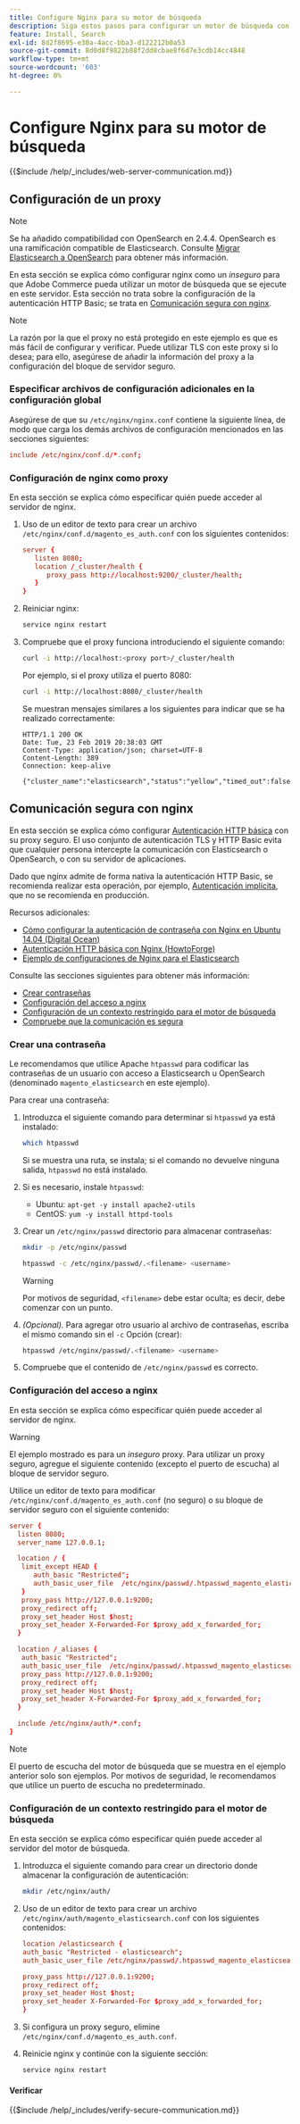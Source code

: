 ```yaml
---
title: Configure Nginx para su motor de búsqueda
description: Siga estos pasos para configurar un motor de búsqueda con el servidor web Nginx para instalaciones locales de Adobe Commerce.
feature: Install, Search
exl-id: 8d2f8695-e30a-4acc-bba3-d122212b0a53
source-git-commit: 8d0d8f9822b88f2dd8cbae8f6d7e3cdb14cc4848
workflow-type: tm+mt
source-wordcount: '603'
ht-degree: 0%

---
```


# Configure Nginx para su motor de búsqueda

{{$include /help/_includes/web-server-communication.md}}

## Configuración de un proxy

>[!NOTE]
>
>Se ha añadido compatibilidad con OpenSearch en 2.4.4. OpenSearch es una ramificación compatible de Elasticsearch. Consulte [Migrar Elasticsearch a OpenSearch](../../../upgrade/prepare/opensearch-migration.md) para obtener más información.

En esta sección se explica cómo configurar nginx como un *inseguro* para que Adobe Commerce pueda utilizar un motor de búsqueda que se ejecute en este servidor. Esta sección no trata sobre la configuración de la autenticación HTTP Basic; se trata en [Comunicación segura con nginx](#secure-communication-with-nginx).

>[!NOTE]
>
>La razón por la que el proxy no está protegido en este ejemplo es que es más fácil de configurar y verificar. Puede utilizar TLS con este proxy si lo desea; para ello, asegúrese de añadir la información del proxy a la configuración del bloque de servidor seguro.

### Especificar archivos de configuración adicionales en la configuración global

Asegúrese de que su `/etc/nginx/nginx.conf` contiene la siguiente línea, de modo que carga los demás archivos de configuración mencionados en las secciones siguientes:

```conf
include /etc/nginx/conf.d/*.conf;
```

### Configuración de nginx como proxy

En esta sección se explica cómo especificar quién puede acceder al servidor de nginx.

1. Uso de un editor de texto para crear un archivo `/etc/nginx/conf.d/magento_es_auth.conf` con los siguientes contenidos:

   ```conf
   server {
      listen 8080;
      location /_cluster/health {
         proxy_pass http://localhost:9200/_cluster/health;
      }
   }
   ```

1. Reiniciar nginx:

   ```bash
   service nginx restart
   ```

1. Compruebe que el proxy funciona introduciendo el siguiente comando:

   ```bash
   curl -i http://localhost:<proxy port>/_cluster/health
   ```

   Por ejemplo, si el proxy utiliza el puerto 8080:

   ```bash
   curl -i http://localhost:8080/_cluster/health
   ```

   Se muestran mensajes similares a los siguientes para indicar que se ha realizado correctamente:

   ```terminal
   HTTP/1.1 200 OK
   Date: Tue, 23 Feb 2019 20:38:03 GMT
   Content-Type: application/json; charset=UTF-8
   Content-Length: 389
   Connection: keep-alive
   
   {"cluster_name":"elasticsearch","status":"yellow","timed_out":false,"number_of_nodes":1,"number_of_data_nodes":1,"active_primary_shards":5,"active_shards":5,"relocating_shards":0,"initializing_shards":0,"unassigned_shards":5,"delayed_unassigned_shards":0,"number_of_pending_tasks":0,"number_of_in_flight_fetch":0,"task_max_waiting_in_queue_millis":0,"active_shards_percent_as_number":50.0}
   ```

## Comunicación segura con nginx

En esta sección se explica cómo configurar [Autenticación HTTP básica](https://nginx.org/en/docs/http/ngx_http_auth_basic_module.html) con su proxy seguro. El uso conjunto de autenticación TLS y HTTP Basic evita que cualquier persona intercepte la comunicación con Elasticsearch o OpenSearch, o con su servidor de aplicaciones.

Dado que nginx admite de forma nativa la autenticación HTTP Basic, se recomienda realizar esta operación, por ejemplo, [Autenticación implícita](https://www.nginx.com/resources/wiki/modules/auth_digest/), que no se recomienda en producción.

Recursos adicionales:

* [Cómo configurar la autenticación de contraseña con Nginx en Ubuntu 14.04 (Digital Ocean)](https://www.digitalocean.com/community/tutorials/how-to-set-up-password-authentication-with-nginx-on-ubuntu-14-04)
* [Autenticación HTTP básica con Nginx (HowtoForge)](https://www.howtoforge.com/basic-http-authentication-with-nginx)
* [Ejemplo de configuraciones de Nginx para el Elasticsearch](https://gist.github.com/karmi/b0a9b4c111ed3023a52d)

Consulte las secciones siguientes para obtener más información:

* [Crear contraseñas](#create-a-password)
* [Configuración del acceso a nginx](#set-up-access-to-nginx)
* [Configuración de un contexto restringido para el motor de búsqueda](#set-up-a-restricted-context-for-the-search-engine)
* [Compruebe que la comunicación es segura](#secure-communication-with-nginx)

### Crear una contraseña

Le recomendamos que utilice Apache `htpasswd` para codificar las contraseñas de un usuario con acceso a Elasticsearch u OpenSearch (denominado `magento_elasticsearch` en este ejemplo).

Para crear una contraseña:

1. Introduzca el siguiente comando para determinar si `htpasswd` ya está instalado:

   ```bash
   which htpasswd
   ```

   Si se muestra una ruta, se instala; si el comando no devuelve ninguna salida, `htpasswd` no está instalado.

1. Si es necesario, instale `htpasswd`:

   * Ubuntu: `apt-get -y install apache2-utils`
   * CentOS: `yum -y install httpd-tools`

1. Crear un `/etc/nginx/passwd` directorio para almacenar contraseñas:

   ```bash
   mkdir -p /etc/nginx/passwd
   ```

   ```bash
   htpasswd -c /etc/nginx/passwd/.<filename> <username>
   ```

   >[!WARNING]
   >
   >Por motivos de seguridad, `<filename>` debe estar oculta; es decir, debe comenzar con un punto.

1. *(Opcional).* Para agregar otro usuario al archivo de contraseñas, escriba el mismo comando sin el `-c` Opción (crear):

   ```bash
   htpasswd /etc/nginx/passwd/.<filename> <username>
   ```

1. Compruebe que el contenido de `/etc/nginx/passwd` es correcto.

### Configuración del acceso a nginx

En esta sección se explica cómo especificar quién puede acceder al servidor de nginx.

>[!WARNING]
>
>El ejemplo mostrado es para un *inseguro* proxy. Para utilizar un proxy seguro, agregue el siguiente contenido (excepto el puerto de escucha) al bloque de servidor seguro.

Utilice un editor de texto para modificar `/etc/nginx/conf.d/magento_es_auth.conf` (no seguro) o su bloque de servidor seguro con el siguiente contenido:

```conf
server {
  listen 8080;
  server_name 127.0.0.1;

  location / {
   limit_except HEAD {
      auth_basic "Restricted";
      auth_basic_user_file  /etc/nginx/passwd/.htpasswd_magento_elasticsearch;
   }
   proxy_pass http://127.0.0.1:9200;
   proxy_redirect off;
   proxy_set_header Host $host;
   proxy_set_header X-Forwarded-For $proxy_add_x_forwarded_for;
  }

  location /_aliases {
   auth_basic "Restricted";
   auth_basic_user_file  /etc/nginx/passwd/.htpasswd_magento_elasticsearch;
   proxy_pass http://127.0.0.1:9200;
   proxy_redirect off;
   proxy_set_header Host $host;
   proxy_set_header X-Forwarded-For $proxy_add_x_forwarded_for;
  }

  include /etc/nginx/auth/*.conf;
}
```

>[!NOTE]
>
>El puerto de escucha del motor de búsqueda que se muestra en el ejemplo anterior solo son ejemplos. Por motivos de seguridad, le recomendamos que utilice un puerto de escucha no predeterminado.

### Configuración de un contexto restringido para el motor de búsqueda

En esta sección se explica cómo especificar quién puede acceder al servidor del motor de búsqueda.

1. Introduzca el siguiente comando para crear un directorio donde almacenar la configuración de autenticación:

   ```bash
   mkdir /etc/nginx/auth/
   ```

1. Uso de un editor de texto para crear un archivo `/etc/nginx/auth/magento_elasticsearch.conf` con los siguientes contenidos:

   ```conf
   location /elasticsearch {
   auth_basic "Restricted - elasticsearch";
   auth_basic_user_file /etc/nginx/passwd/.htpasswd_magento_elasticsearch;
   
   proxy_pass http://127.0.0.1:9200;
   proxy_redirect off;
   proxy_set_header Host $host;
   proxy_set_header X-Forwarded-For $proxy_add_x_forwarded_for;
   }
   ```

1. Si configura un proxy seguro, elimine `/etc/nginx/conf.d/magento_es_auth.conf`.
1. Reinicie nginx y continúe con la siguiente sección:

   ```bash
   service nginx restart
   ```

#### Verificar

{{$include /help/_includes/verify-secure-communication.md}}
